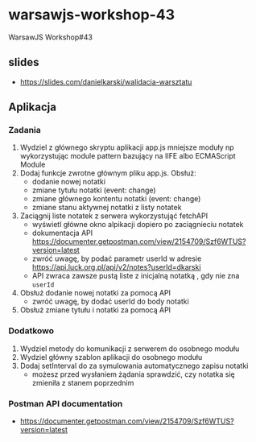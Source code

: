 # warsawjs-workshop-43
WarsawJS Workshop#43

## slides
  - https://slides.com/danielkarski/walidacja-warsztatu

## Aplikacja

### Zadania
1. Wydziel z głównego skryptu aplikacji app.js mniejsze moduły np wykorzystując module pattern bazujący na IIFE albo ECMAScript Module
1. Dodaj funkcje zwrotne głównym pliku app.js. Obsłuż:
    - dodanie nowej notatki
    - zmiane tytułu notatki (event: change)
    - zmiane głównego kontentu notatki (event: change)
    - zmiane stanu aktywnej notatki z listy notatek
1. Zaciągnij liste notatek z serwera wykorzystująć fetchAPI
    - wyświetl główne okno alpikacji dopiero po zaciągnieciu notatek
    - dokumentacja API https://documenter.getpostman.com/view/2154709/Szf6WTUS?version=latest
    - zwróć uwagę, by podać parametr userId w adresie https://api.luck.org.pl/api/v2/notes?userId=dkarski
    - API zwraca zawsze pustą liste z inicjalną notatką , gdy nie zna `userId`
1. Obsłuż dodanie nowej notatki za pomocą API
    - zwróć uwagę, by dodać userId do body notatki
1. Obsłuż zmiane tytułu i notatki za pomocą API

### Dodatkowo
1. Wydziel metody do komunikacji z serwerem do osobnego modułu
1. Wydziel główny szablon aplikacji do osobnego modułu
1. Dodaj setInterval do za symulowania automatycznego zapisu notatki
    - możesz przed wysłaniem żądania sprawdzić, czy notatka się zmieniła z stanem poprzednim
    
### Postman API documentation
  - https://documenter.getpostman.com/view/2154709/Szf6WTUS?version=latest
